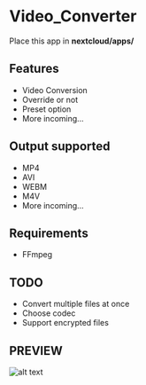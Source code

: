 # Video_Converter
Place this app in **nextcloud/apps/**

## Features

* Video Conversion
* Override or not
* Preset option
* More incoming...

## Output supported

* MP4
* AVI
* WEBM
* M4V
* More incoming...

## Requirements

* FFmpeg

## TODO

* Convert multiple files at once
* Choose codec
* Support encrypted files

## PREVIEW 

![alt text](https://raw.githubusercontent.com/PaulLereverend/NextcloudVideo_Converter/master/img/appstore.gif)
